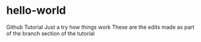 # hello-world
Github Tutorial
Just a try how things work
These are the edits made as part of the branch section of the tutorial
